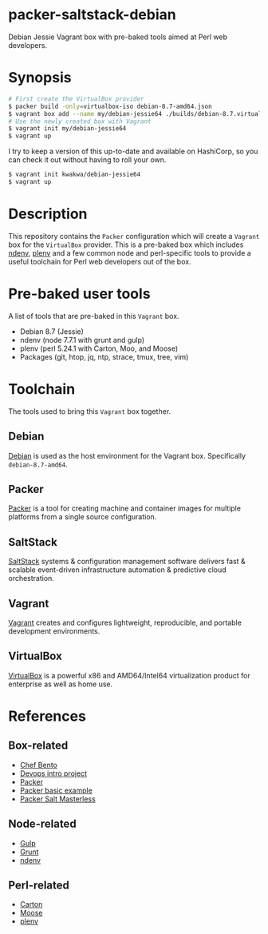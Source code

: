 # packer-saltstack-debian
Debian Jessie Vagrant box with pre-baked tools aimed at Perl web developers.

# Synopsis
```sh
# First create the VirtualBox provider
$ packer build -only=virtualbox-iso debian-8.7-amd64.json
$ vagrant box add --name my/debian-jessie64 ./builds/debian-8.7.virtualbox.box
# Use the newly created box with Vagrant
$ vagrant init my/debian-jessie64
$ vagrant up
```

I try to keep a version of this up-to-date and available on HashiCorp, so you
can check it out without having to roll your own.

```sh
$ vagrant init kwakwa/debian-jessie64
$ vagrant up
```

# Description
This repository contains the `Packer` configuration which will create a
`Vagrant` box for the `VirtualBox` provider. This is a pre-baked box which
includes [ndenv](https://github.com/riywo/ndenv),
[plenv](https://github.com/tokuhirom/plenv) and a few common node and
perl-specific tools to provide a useful toolchain for Perl web developers
out of the box.

# Pre-baked user tools
A list of tools that are pre-baked in this `Vagrant` box.

* Debian 8.7 (Jessie)
* ndenv (node 7.7.1 with grunt and gulp)
* plenv (perl 5.24.1 with Carton, Moo, and Moose)
* Packages (git, htop, jq, ntp, strace, tmux, tree, vim)

# Toolchain
The tools used to bring this `Vagrant` box together.

## Debian
[Debian](https://www.debian.org/) is used as the host environment for the
Vagrant box. Specifically `debian-8.7-amd64`.

## Packer
[Packer](https://www.packer.io/) is a tool for creating machine and container
images for multiple platforms from a single source configuration.

## SaltStack
[SaltStack](https://saltstack.com/) systems & configuration management software
delivers fast & scalable event-driven infrastructure automation & predictive
cloud orchestration.

## Vagrant
[Vagrant](https://www.vagrantup.com/) creates and configures lightweight,
reproducible, and portable development environments.

## VirtualBox
[VirtualBox](https://www.virtualbox.org/) is a powerful x86 and AMD64/Intel64
virtualization product for enterprise as well as home use.

# References

## Box-related
* [Chef Bento](https://github.com/chef/bento)
* [Devops intro project](https://github.com/udacity/devops-intro-project)
* [Packer](https://www.packer.io/)
* [Packer basic example](https://github.com/666jfox777/packer-basic-example)
* [Packer Salt Masterless](https://www.packer.io/docs/provisioners/salt-masterless.html)

## Node-related
* [Gulp](http://gulpjs.com/)
* [Grunt](https://gruntjs.com/)
* [ndenv](https://github.com/riywo/ndenv)

## Perl-related
* [Carton](http://p3rl.org/Moose)
* [Moose](http://p3rl.org/Moose)
* [plenv](https://github.com/tokuhirom/plenv)
